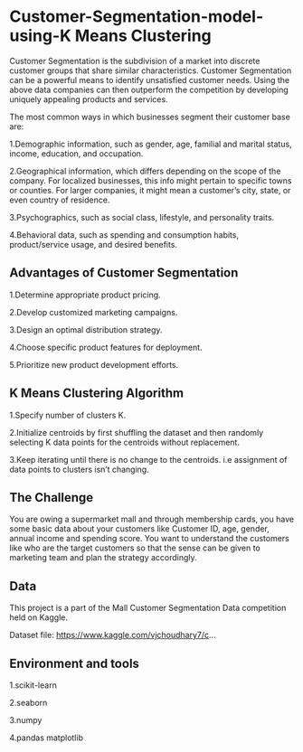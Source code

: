 # Customer-Segmentation-model-using-K Means Clustering
Customer Segmentation is the subdivision of a market into discrete customer groups that share similar characteristics. Customer Segmentation can be a powerful means to identify unsatisfied customer needs. Using the above data companies can then outperform the competition by developing uniquely appealing products and services.

The most common ways in which businesses segment their customer base are:

1.Demographic information, such as gender, age, familial and marital status, income, education, and occupation.

2.Geographical information, which differs depending on the scope of the company. For localized businesses, this info might pertain to specific towns or counties. For larger companies, it might mean a customer’s city, state, or even country of residence.

3.Psychographics, such as social class, lifestyle, and personality traits.

4.Behavioral data, such as spending and consumption habits, product/service usage, and desired benefits.
 

## Advantages of Customer Segmentation
 

1.Determine appropriate product pricing.

2.Develop customized marketing campaigns.

3.Design an optimal distribution strategy.

4.Choose specific product features for deployment.

5.Prioritize new product development efforts.
 

## K Means Clustering Algorithm
 

1.Specify number of clusters K.

2.Initialize centroids by first shuffling the dataset and then randomly selecting K data points for the centroids without replacement.

3.Keep iterating until there is no change to the centroids. i.e assignment of data points to clusters isn’t changing.

## The Challenge
You are owing a supermarket mall and through membership cards, you have some basic data about your customers like Customer ID, age, gender, annual income and spending score. You want to understand the customers like who are the target customers so that the sense can be given to marketing team and plan the strategy accordingly.
## Data
This project is a part of the Mall Customer Segmentation Data competition held on Kaggle.

Dataset file: https://www.kaggle.com/vjchoudhary7/c...
## Environment and tools
 
1.scikit-learn

2.seaborn

3.numpy

4.pandas
matplotlib

